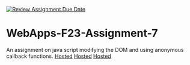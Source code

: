 [![Review Assignment Due Date](https://classroom.github.com/assets/deadline-readme-button-24ddc0f5d75046c5622901739e7c5dd533143b0c8e959d652212380cedb1ea36.svg)](https://classroom.github.com/a/Kv-XePEp)
# WebApps-F23-Assignment-7
An assignment on java script modifying the DOM and using anonymous callback functions.
[Hosted](https://44-563-webapps-f23.github.io/44563-webapps-f23-assignment7-SahithiYamasani/pirate.html)
[Hosted](https://44-563-webapps-f23.github.io/44563-webapps-f23-assignment7-SahithiYamasani/merger.html)
[Hosted](https://44-563-webapps-f23.github.io/44563-webapps-f23-assignment7-SahithiYamasani/react.html)
